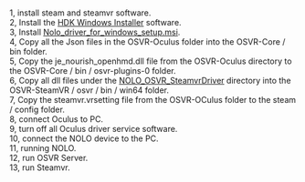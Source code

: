 #
1, install steam and steamvr software.  
2, Install the [HDK Windows Installer](https://www.reddit.com/r/OSVR/comments/67hqrf/hdk_windows_installer_beta_080_released/) software.  
3, Install [Nolo_driver_for_windows_setup.msi](https://github.com/NOLOVR/NOLO-Driver-For-Windows/tree/master/NOLOVR).  
4,  Copy all the Json files in the OSVR-Oculus folder into the OSVR-Core / bin folder.  
5, Copy the je_nourish_openhmd.dll file from the OSVR-Oculus directory to the OSVR-Core / bin / osvr-plugins-0 folder.  
6, Copy all dll files under the [NOLO_OSVR_SteamvrDriver](https://github.com/NOLOVR/NOLO-Others/tree/master/NOLO_OSVR_SteamvrDriver) directory into the OSVR-SteamVR / osvr / bin / win64 folder.   
7, Copy the steamvr.vrsetting file from the OSVR-OCulus folder to the steam / config folder.  
8, connect Oculus to PC.  
9, turn off all Oculus driver service software.  
10, connect the NOLO device to the PC.  
11, running NOLO.  
12, run OSVR Server.  
13, run Steamvr.  
#